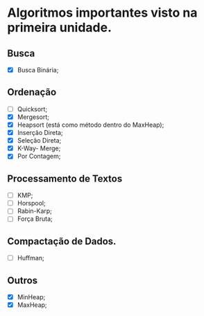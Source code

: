 # Algoritmos importantes visto na primeira unidade.

## Busca

- [x] Busca Binária;

## Ordenação

- [ ] Quicksort;
- [x] Mergesort;
- [x] Heapsort (está como método dentro do MaxHeap);
- [x] Inserção Direta;
- [x] Seleção Direta;
- [X] K-Way- Merge;
- [x] Por Contagem;

## Processamento de Textos

- [ ] KMP;
- [ ] Horspool;
- [ ] Rabin-Karp;
- [ ] Força Bruta;

## Compactação de Dados.

- [ ] Huffman;

## Outros

- [x] MinHeap;
- [x] MaxHeap;
